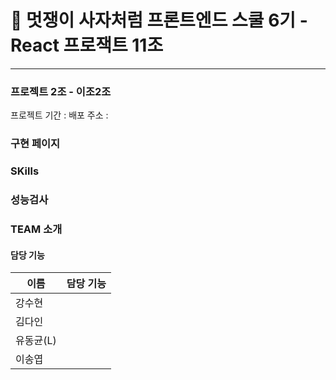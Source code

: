 # 🦁 멋쟁이 사자처럼 프론트엔드 스쿨 6기 - React 프로잭트 11조

---

### 프로젝트 2조 - 이조2조

프로젝트 기간 :
배포 주소 :

### 구현 페이지

### SKills

### 성능검사

### TEAM 소개

#### 담당 기능

| 이름      | 담당 기능 |
| --------- | --------- |
| 강수현    |           |
| 김다인    |           |
| 유동균(L) |           |
| 이송엽    |           |
